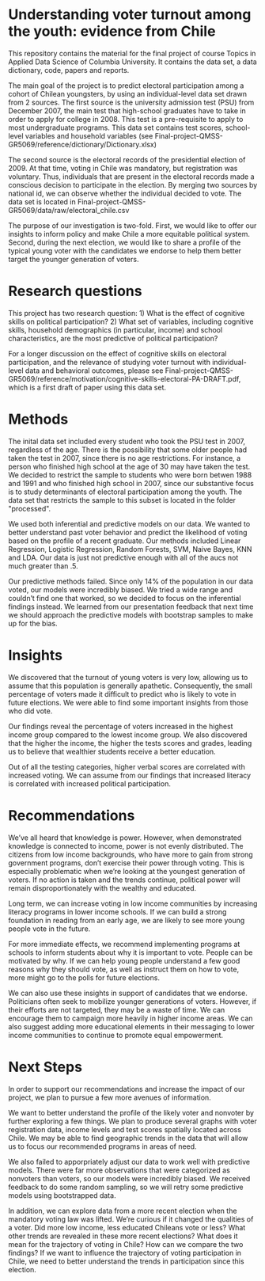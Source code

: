 
# Understanding voter turnout among the youth: evidence from Chile

This repository contains the material for the final project of course Topics in Applied Data Science of Columbia University. It contains the data set, a data dictionary, code, papers and reports. 

The main goal of the project is to predict electoral participation among a cohort of Chilean youngsters, by using an individual-level data set drawn from 2 sources. The first source is the university admission test (PSU) from December 2007, the main test that high-school graduates have to take in order to apply for college in 2008. This test is a pre-requisite to apply to most undergraduate programs. This data set contains test scores, school-level variables and household variables (see Final-project-QMSS-GR5069/reference/dictionary/Dictionary.xlsx) 

The second source is the electoral records of the presidential election of 2009. At that time, voting in Chile was mandatory, but registration was voluntary. Thus, individuals that are present in the electoral records made a conscious decision to participate in the election. By merging two sources by national id, we can observe whether the individual decided to vote. The data set is located in Final-project-QMSS-GR5069/data/raw/electoral_chile.csv

The purpose of our investigation is two-fold. First, we would like to offer our insights to inform policy and make Chile a more equitable political system. Second, during the next election, we would like to share a profile of the typical young voter with the candidates we endorse to help them better target the younger generation of voters.

# Research questions

This project has two research question: 1) What is the effect of cognitive skills on political participation? 2) What set of variables, including cognitive skills, household demographics (in particular, income) and school characteristics, are the most predictive of political participation?

For a longer discussion on the effect of cognitive skills on electoral participation, and the relevance of studying voter turnout with individual-level data and behavioral outcomes, please see Final-project-QMSS-GR5069/reference/motivation/cognitive-skills-electoral-PA-DRAFT.pdf, which is a first draft of paper using this data set. 

# Methods

The inital data set included every student who took the PSU test in 2007, regardless of the age. There is the possibility that some older people had taken the test in 2007, since there is no age restrictions. For instance, a person who finished high school at the age of 30 may have taken the test. We decided to restrict the sample to students who were born betwen 1988 and 1991 and who finished high school in 2007, since our substantive focus is to study determinants of electoral participation among the youth. The data set that restricts the sample to this subset is located in the folder "processed".

We used both inferential and predictive models on our data. We wanted to better understand past voter behavior and predict the likelihood of voting based on the profile of a recent graduate. Our methods included Linear Regression, Logistic Regression, Random Forests, SVM, Naive Bayes, KNN and LDA. Our data is just not predictive enough with all of the aucs not much greater than .5.

Our predictive methods failed. Since only 14% of the population in our data voted, our models were incredibly biased. We tried a wide range and couldn’t find one that worked, so we decided to focus on the inferential findings instead. We learned from our presentation feedback that next time we should approach the predictive models with bootstrap samples to make up for the bias.

# Insights
We discovered that the turnout of young voters is very low, allowing us to assume that this population is generally apathetic. Consequently, the small percentage of voters made it difficult to predict who is likely to vote in future elections. We were able to find some important insights from those who did vote. 

Our findings reveal the percentage of voters increased in the highest income group compared to the lowest income group. We also discovered that the higher the income, the higher the tests scores and grades, leading us to believe that wealthier students receive a better education. 

Out of all the testing categories, higher verbal scores are correlated with increased voting. We can assume from our findings that increased literacy is correlated with increased political participation. 

# Recommendations 

We’ve all heard that knowledge is power. However, when demonstrated knowledge is connected to income, power is not evenly distributed. The citizens from low income backgrounds, who have more to gain from strong government programs, don’t exercise their power through voting. This is especially problematic when we’re looking at the youngest generation of voters. If no action is taken and the trends continue, political power will remain disproportionately with the wealthy and educated.

Long term, we can increase voting in low income communities by increasing literacy programs in lower income schools. If we can build a strong foundation in reading from an early age, we are likely to see more young people vote in the future. 

For more immediate effects, we recommend implementing programs at schools to inform students about why it is important to vote. People can be motivated by why. If we can help young people understand a few good reasons why they should vote, as well as instruct them on how to vote, more might go to the polls for future elections. 

We can also use these insights in support of candidates that we endorse. Politicians often seek to mobilize younger generations of voters. However, if their efforts are not targeted, they may be a waste of time. We can encourage them to campaign more heavily in higher income areas. We can also suggest adding more educational elements in their messaging to lower income communities to continue to promote equal empowerment.

# Next Steps

In order to support our recommendations and increase the impact of our project, we plan to pursue a few more avenues of information. 

We want to better understand the profile of the likely voter and nonvoter by further exploring a few things. We plan to produce several graphs with voter registration data, income levels and test scores spatially located across Chile. We may be able to find geographic trends in the data that will allow us to focus our recommended programs in areas of need. 

We also failed to apporpriately adjust our data to work well with predictive models. There were far more observations that were categorized as nonvoters than voters, so our models were incredibly biased. We received feedback to do some random sampling, so we will retry some predictive models using bootstrapped data. 

In addition, we can explore data from a more recent election when the mandatory voting law was lifted. We’re curious if it changed the qualities of a voter. Did more low income, less educated Chileans vote or less? What other trends are revealed in these more recent elections? What does it mean for the trajectory of voting in Chile? How can we compare the two findings? If we want to influence the trajectory of voting participation in Chile, we need to better understand the trends in participation since this election.  







